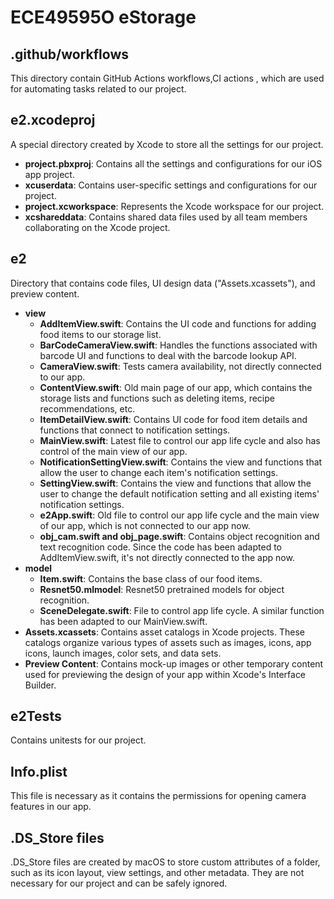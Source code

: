# ECE49595O eStorage

## .github/workflows
This directory contain GitHub Actions workflows,CI actions , which are used for automating tasks related to our project.

## e2.xcodeproj
A special directory created by Xcode to store all the settings for our project.
  - **project.pbxproj**: Contains all the settings and configurations for our iOS app project.
  - **xcuserdata**: Contains user-specific settings and configurations for our project.
  - **project.xcworkspace**: Represents the Xcode workspace for our project.
  - **xcshareddata**: Contains shared data files used by all team members collaborating on the Xcode project.
  
## e2
Directory that contains code files, UI design data ("Assets.xcassets"), and preview content.
  - **view**
    - **AddItemView.swift**: Contains the UI code and functions for adding food items to our storage list.
    - **BarCodeCameraView.swift**: Handles the functions associated with barcode UI and functions to deal with the barcode lookup API.
    - **CameraView.swift**: Tests camera availability, not directly connected to our app.
    - **ContentView.swift**: Old main page of our app, which contains the storage lists and functions such as deleting items, recipe recommendations, etc.
    - **ItemDetailView.swift**: Contains UI code for food item details and functions that connect to notification settings.
    - **MainView.swift**: Latest file to control our app life cycle and also has control of the main view of our app.
    - **NotificationSettingView.swift**: Contains the view and functions that allow the user to change each item's notification settings.
    - **SettingView.swift**: Contains the  view and functions that allow the user to change the default notification setting and all existing items' notification settings.
    - **e2App.swift**: Old file to control our app life cycle and the main view of our app, which is not connected to our app now.
    - **obj_cam.swift and obj_page.swift**: Contains object recognition and text recognition code. Since the code has been adapted to AddItemView.swift, it's not directly connected to the app now.
  - **model** 
    - **Item.swift**: Contains the base class of our food items.
    - **Resnet50.mlmodel**: Resnet50 pretrained models for object recognition.
    - **SceneDelegate.swift**: File to control app life cycle. A similar function has been adapted to our MainView.swift.
  - **Assets.xcassets**: Contains asset catalogs in Xcode projects. These catalogs organize various types of assets such as images, icons, app icons, launch images, color sets, and data sets.
  - **Preview Content**: Contains mock-up images or other temporary content used for previewing the design of your app within Xcode's Interface Builder.

## e2Tests
Contains unitests for our project.

## Info.plist
This file is necessary as it contains the permissions for opening camera features in our app.

## .DS_Store files
.DS_Store files are created by macOS to store custom attributes of a folder, such as its icon layout, view settings, and other metadata. They are not necessary for our project and can be safely ignored.

